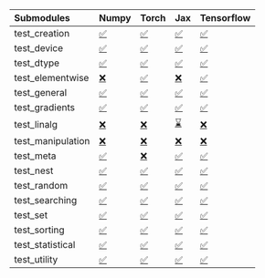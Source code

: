 | Submodules        | Numpy                                                                                                                           | Torch                                                                                                                           | Jax                                                                                                                             | Tensorflow                                                                                                                      |
|:------------------|:--------------------------------------------------------------------------------------------------------------------------------|:--------------------------------------------------------------------------------------------------------------------------------|:--------------------------------------------------------------------------------------------------------------------------------|:--------------------------------------------------------------------------------------------------------------------------------|
| test_creation     | <a href="https://github.com/unifyai/ivy/runs/7900734177?check_suite_focus=true" rel="noopener noreferrer" target="_blank">✅</a> | <a href="https://github.com/unifyai/ivy/runs/7900737108?check_suite_focus=true" rel="noopener noreferrer" target="_blank">✅</a> | <a href="https://github.com/unifyai/ivy/runs/7900739905?check_suite_focus=true" rel="noopener noreferrer" target="_blank">✅</a> | <a href="https://github.com/unifyai/ivy/runs/7900742680?check_suite_focus=true" rel="noopener noreferrer" target="_blank">✅</a> |
| test_device       | <a href="https://github.com/unifyai/ivy/runs/7900734352?check_suite_focus=true" rel="noopener noreferrer" target="_blank">✅</a> | <a href="https://github.com/unifyai/ivy/runs/7900737259?check_suite_focus=true" rel="noopener noreferrer" target="_blank">✅</a> | <a href="https://github.com/unifyai/ivy/runs/7900740072?check_suite_focus=true" rel="noopener noreferrer" target="_blank">✅</a> | <a href="https://github.com/unifyai/ivy/runs/7900742836?check_suite_focus=true" rel="noopener noreferrer" target="_blank">✅</a> |
| test_dtype        | <a href="https://github.com/unifyai/ivy/runs/7900734519?check_suite_focus=true" rel="noopener noreferrer" target="_blank">✅</a> | <a href="https://github.com/unifyai/ivy/runs/7900737444?check_suite_focus=true" rel="noopener noreferrer" target="_blank">✅</a> | <a href="https://github.com/unifyai/ivy/runs/7900740216?check_suite_focus=true" rel="noopener noreferrer" target="_blank">✅</a> | <a href="https://github.com/unifyai/ivy/runs/7900742989?check_suite_focus=true" rel="noopener noreferrer" target="_blank">✅</a> |
| test_elementwise  | <a href="https://github.com/unifyai/ivy/runs/7900734740?check_suite_focus=true" rel="noopener noreferrer" target="_blank">❌</a> | <a href="https://github.com/unifyai/ivy/runs/7900737598?check_suite_focus=true" rel="noopener noreferrer" target="_blank">✅</a> | <a href="https://github.com/unifyai/ivy/runs/7900740367?check_suite_focus=true" rel="noopener noreferrer" target="_blank">❌</a> | <a href="https://github.com/unifyai/ivy/runs/7900743155?check_suite_focus=true" rel="noopener noreferrer" target="_blank">✅</a> |
| test_general      | <a href="https://github.com/unifyai/ivy/runs/7900734951?check_suite_focus=true" rel="noopener noreferrer" target="_blank">✅</a> | <a href="https://github.com/unifyai/ivy/runs/7900737743?check_suite_focus=true" rel="noopener noreferrer" target="_blank">✅</a> | <a href="https://github.com/unifyai/ivy/runs/7900740552?check_suite_focus=true" rel="noopener noreferrer" target="_blank">✅</a> | <a href="https://github.com/unifyai/ivy/runs/7900743311?check_suite_focus=true" rel="noopener noreferrer" target="_blank">✅</a> |
| test_gradients    | <a href="https://github.com/unifyai/ivy/runs/7900735150?check_suite_focus=true" rel="noopener noreferrer" target="_blank">✅</a> | <a href="https://github.com/unifyai/ivy/runs/7900737927?check_suite_focus=true" rel="noopener noreferrer" target="_blank">✅</a> | <a href="https://github.com/unifyai/ivy/runs/7900740713?check_suite_focus=true" rel="noopener noreferrer" target="_blank">✅</a> | <a href="https://github.com/unifyai/ivy/runs/7900743467?check_suite_focus=true" rel="noopener noreferrer" target="_blank">✅</a> |
| test_linalg       | <a href="https://github.com/unifyai/ivy/runs/7900735334?check_suite_focus=true" rel="noopener noreferrer" target="_blank">❌</a> | <a href="https://github.com/unifyai/ivy/runs/7900738127?check_suite_focus=true" rel="noopener noreferrer" target="_blank">❌</a> | <a href="https://github.com/unifyai/ivy/runs/7900740853?check_suite_focus=true" rel="noopener noreferrer" target="_blank">⌛</a> | <a href="https://github.com/unifyai/ivy/runs/7900743661?check_suite_focus=true" rel="noopener noreferrer" target="_blank">❌</a> |
| test_manipulation | <a href="https://github.com/unifyai/ivy/runs/7900735480?check_suite_focus=true" rel="noopener noreferrer" target="_blank">❌</a> | <a href="https://github.com/unifyai/ivy/runs/7900738272?check_suite_focus=true" rel="noopener noreferrer" target="_blank">❌</a> | <a href="https://github.com/unifyai/ivy/runs/7900741070?check_suite_focus=true" rel="noopener noreferrer" target="_blank">❌</a> | <a href="https://github.com/unifyai/ivy/runs/7900743946?check_suite_focus=true" rel="noopener noreferrer" target="_blank">❌</a> |
| test_meta         | <a href="https://github.com/unifyai/ivy/runs/7900735623?check_suite_focus=true" rel="noopener noreferrer" target="_blank">✅</a> | <a href="https://github.com/unifyai/ivy/runs/7900738431?check_suite_focus=true" rel="noopener noreferrer" target="_blank">❌</a> | <a href="https://github.com/unifyai/ivy/runs/7900741261?check_suite_focus=true" rel="noopener noreferrer" target="_blank">✅</a> | <a href="https://github.com/unifyai/ivy/runs/7900744104?check_suite_focus=true" rel="noopener noreferrer" target="_blank">✅</a> |
| test_nest         | <a href="https://github.com/unifyai/ivy/runs/7900735837?check_suite_focus=true" rel="noopener noreferrer" target="_blank">✅</a> | <a href="https://github.com/unifyai/ivy/runs/7900738619?check_suite_focus=true" rel="noopener noreferrer" target="_blank">✅</a> | <a href="https://github.com/unifyai/ivy/runs/7900741457?check_suite_focus=true" rel="noopener noreferrer" target="_blank">✅</a> | <a href="https://github.com/unifyai/ivy/runs/7900744275?check_suite_focus=true" rel="noopener noreferrer" target="_blank">✅</a> |
| test_random       | <a href="https://github.com/unifyai/ivy/runs/7900736004?check_suite_focus=true" rel="noopener noreferrer" target="_blank">✅</a> | <a href="https://github.com/unifyai/ivy/runs/7900738844?check_suite_focus=true" rel="noopener noreferrer" target="_blank">✅</a> | <a href="https://github.com/unifyai/ivy/runs/7900741626?check_suite_focus=true" rel="noopener noreferrer" target="_blank">✅</a> | <a href="https://github.com/unifyai/ivy/runs/7900744408?check_suite_focus=true" rel="noopener noreferrer" target="_blank">✅</a> |
| test_searching    | <a href="https://github.com/unifyai/ivy/runs/7900736189?check_suite_focus=true" rel="noopener noreferrer" target="_blank">✅</a> | <a href="https://github.com/unifyai/ivy/runs/7900738979?check_suite_focus=true" rel="noopener noreferrer" target="_blank">✅</a> | <a href="https://github.com/unifyai/ivy/runs/7900741831?check_suite_focus=true" rel="noopener noreferrer" target="_blank">✅</a> | <a href="https://github.com/unifyai/ivy/runs/7900744542?check_suite_focus=true" rel="noopener noreferrer" target="_blank">✅</a> |
| test_set          | <a href="https://github.com/unifyai/ivy/runs/7900736350?check_suite_focus=true" rel="noopener noreferrer" target="_blank">✅</a> | <a href="https://github.com/unifyai/ivy/runs/7900739190?check_suite_focus=true" rel="noopener noreferrer" target="_blank">✅</a> | <a href="https://github.com/unifyai/ivy/runs/7900742020?check_suite_focus=true" rel="noopener noreferrer" target="_blank">✅</a> | <a href="https://github.com/unifyai/ivy/runs/7900744701?check_suite_focus=true" rel="noopener noreferrer" target="_blank">✅</a> |
| test_sorting      | <a href="https://github.com/unifyai/ivy/runs/7900736560?check_suite_focus=true" rel="noopener noreferrer" target="_blank">✅</a> | <a href="https://github.com/unifyai/ivy/runs/7900739351?check_suite_focus=true" rel="noopener noreferrer" target="_blank">✅</a> | <a href="https://github.com/unifyai/ivy/runs/7900742182?check_suite_focus=true" rel="noopener noreferrer" target="_blank">✅</a> | <a href="https://github.com/unifyai/ivy/runs/7900744846?check_suite_focus=true" rel="noopener noreferrer" target="_blank">✅</a> |
| test_statistical  | <a href="https://github.com/unifyai/ivy/runs/7900736800?check_suite_focus=true" rel="noopener noreferrer" target="_blank">✅</a> | <a href="https://github.com/unifyai/ivy/runs/7900739543?check_suite_focus=true" rel="noopener noreferrer" target="_blank">✅</a> | <a href="https://github.com/unifyai/ivy/runs/7900742378?check_suite_focus=true" rel="noopener noreferrer" target="_blank">✅</a> | <a href="https://github.com/unifyai/ivy/runs/7900744997?check_suite_focus=true" rel="noopener noreferrer" target="_blank">✅</a> |
| test_utility      | <a href="https://github.com/unifyai/ivy/runs/7900736957?check_suite_focus=true" rel="noopener noreferrer" target="_blank">✅</a> | <a href="https://github.com/unifyai/ivy/runs/7900739743?check_suite_focus=true" rel="noopener noreferrer" target="_blank">✅</a> | <a href="https://github.com/unifyai/ivy/runs/7900742538?check_suite_focus=true" rel="noopener noreferrer" target="_blank">✅</a> | <a href="https://github.com/unifyai/ivy/runs/7900745162?check_suite_focus=true" rel="noopener noreferrer" target="_blank">✅</a> |
